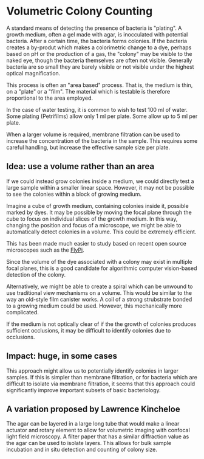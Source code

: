 # Volumetric Colony Counting

A standard means of detecting the presence of bacteria is "plating". A growth medium, often a gel made with agar, is inocculated
with potential bacteria. After a certain time, the bacteria forms colonies. If the bacteria creates a by-produt 
which makes a colorimetric change to a dye, perhaps based on pH or the production of a gas, the "colony" may be visible to the
naked eye, though the bacteria themselves are often not visible. Generally bacteria are so small they are barely visible 
or not visible under the highest optical magnification.

This process is often an "area based" process. That is, the medium is thin, on a "plate" or a "film". The material
which is testable is therefore proportional to the area employed.

In the case of water testing, it is common to wish to test 100 ml of water. Some plating (Petrifilms) allow only 1 ml 
per plate. Some allow up to 5 ml per plate.

When a larger volume is required, membrane filtration can be used to increase the concentration of the bacteria 
in the sample. This requires some careful handling, but increase the effective sample size per plate.

## Idea: use a volume rather than an area

If we could instead grow colonies inside a medium, we could directly test a large sample within a smaller linear space.
However, it may not be possible to see the colonies within a block of growing medium.

Imagine a cube of growth medium, containing colonies inside it, possible marked by dyes. 
It may be possible by moving the focal plane through the cube to focus on individual slices of the growth medium.
In this way, changing the position and focus of a microscope, we might be able to automatically detect colonies 
in a volume. This could be extremely efficient.

This has been made much easier to study based on recent open source microscopes such as the [FlyPi](https://github.com/amchagas/Flypi).

Since the volume of the dye associated with a colony may exist in multiple focal planes, this is a good candidate for
algorithmic computer vision-based detection of the colony.

Alternatively, we might be able to create a spiral which can be unwound to use traditional view mechanisms on a volume.
This would be similar to the way an old-style film canister works. A coil of a strong strubstrate bonded to a growing 
medium could be used. However, this mechanically more complicated.

If the medium is not optically clear of if the the growth of colonies produces sufficient occlusions, it may be difficult to
identify colonies due to occlusions.

## Impact: huge, in some cases

This approach might allow us to potentially identify colonies in larger samples. If this is simpler than membrane filtration,
or for bacteria which are difficult to isolate via membrane filtration, it seems that this approach could significantly
improve important subsets of basic bacteriology.

## A variation proposed by Lawrence Kincheloe

The agar can be layered in a large long tube that would make a linear actuator and rotary element to allow for volumetric imaging with confocal light field microscopy. A filter paper that has a similar diffraction value as the agar can be used to isolate layers. This allows for bulk sample incubation and in situ detection and counting of colony size.

